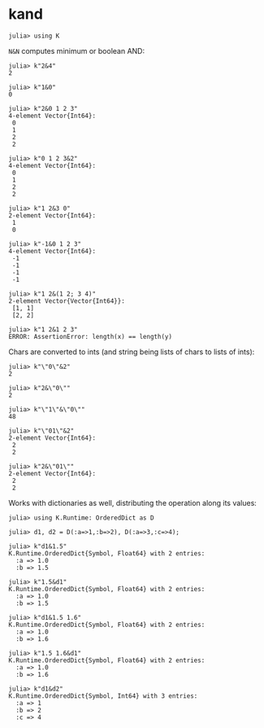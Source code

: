 # kand

    julia> using K

`N&N` computes minimum or boolean AND:

    julia> k"2&4"
    2
    
    julia> k"1&0"
    0
    
    julia> k"2&0 1 2 3"
    4-element Vector{Int64}:
     0
     1
     2
     2
    
    julia> k"0 1 2 3&2"
    4-element Vector{Int64}:
     0
     1
     2
     2
    
    julia> k"1 2&3 0"
    2-element Vector{Int64}:
     1
     0

    julia> k"-1&0 1 2 3"
    4-element Vector{Int64}:
     -1
     -1
     -1
     -1
    
    julia> k"1 2&(1 2; 3 4)"
    2-element Vector{Vector{Int64}}:
     [1, 1]
     [2, 2]
    
    julia> k"1 2&1 2 3"
    ERROR: AssertionError: length(x) == length(y)

Chars are converted to ints (and string being lists of chars to lists of ints):

    julia> k"\"0\"&2"
    2
    
    julia> k"2&\"0\""
    2
    
    julia> k"\"1\"&\"0\""
    48
    
    julia> k"\"01\"&2"
    2-element Vector{Int64}:
     2
     2
    
    julia> k"2&\"01\""
    2-element Vector{Int64}:
     2
     2

Works with dictionaries as well, distributing the operation along its values:

    julia> using K.Runtime: OrderedDict as D

    julia> d1, d2 = D(:a=>1,:b=>2), D(:a=>3,:c=>4);

    julia> k"d1&1.5"
    K.Runtime.OrderedDict{Symbol, Float64} with 2 entries:
      :a => 1.0
      :b => 1.5

    julia> k"1.5&d1"
    K.Runtime.OrderedDict{Symbol, Float64} with 2 entries:
      :a => 1.0
      :b => 1.5

    julia> k"d1&1.5 1.6"
    K.Runtime.OrderedDict{Symbol, Float64} with 2 entries:
      :a => 1.0
      :b => 1.6

    julia> k"1.5 1.6&d1"
    K.Runtime.OrderedDict{Symbol, Float64} with 2 entries:
      :a => 1.0
      :b => 1.6

    julia> k"d1&d2"
    K.Runtime.OrderedDict{Symbol, Int64} with 3 entries:
      :a => 1
      :b => 2
      :c => 4
